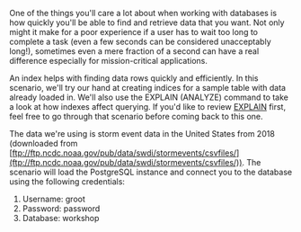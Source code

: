 One of the things you'll care a lot about when working with databases is how 
quickly you'll be able to find and retrieve data that you want. Not only might 
it make for a poor experience if a user has to wait too long to complete a
 task (even a few seconds can be considered unacceptably 
 long!), sometimes even a mere fraction of a second can have a real difference especially for mission-critical applications.

An index helps with finding data rows quickly and efficiently. In this 
scenario, we'll try our hand at creating indices for a sample table with 
data already loaded in. We'll also use the EXPLAIN (ANALYZE) command to take 
a look at how indexes affect querying. If you'd like to review [EXPLAIN](https://learn.crunchydata.com/postgresql-devel/courses/basics/explain) first, feel free to go through that scenario before coming back to 
this one.

The data we're using is storm event data in the United States from 2018 
(downloaded from [ftp://ftp.ncdc.noaa.gov/pub/data/swdi/stormevents/csvfiles/](ftp://ftp.ncdc.noaa.gov/pub/data/swdi/stormevents/csvfiles/)). The scenario will load the PostgreSQL instance and connect 
you to the database using the following credentials:

1. Username: groot
2. Password: password
3. Database: workshop
